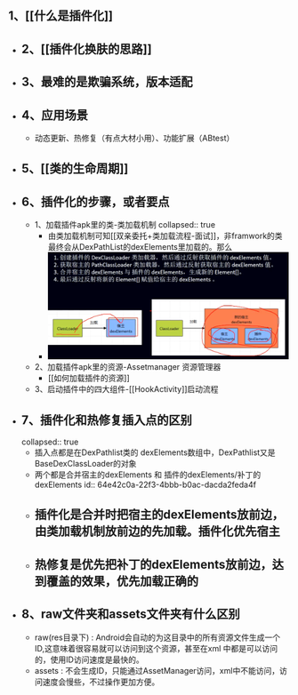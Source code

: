## 1、[[什么是插件化]]
- ## 2、[[插件化换肤的思路]]
- ## 3、最难的是欺骗系统，版本适配
- ## 4、应用场景
	- 动态更新、热修复（有点大材小用）、功能扩展（ABtest）
- ## 5、[[类的生命周期]]
- ## 6、插件化的步骤，或者要点
	- 1、加载插件apk里的类-类加载机制
	  collapsed:: true
		- 由类加载机制可知[[双亲委托+类加载流程-面试]]，非framwork的类最终会从DexPathList的dexElements里加载的。那么
		- ![image.png](../assets/image_1692674793589_0.png)
	- 2、加载插件apk里的资源-Assetmanager 资源管理器
		- [[如何加载插件的资源]]
	- 3、启动插件中的四大组件-[[HookActivity]]启动流程
- ## 7、插件化和热修复插入点的区别
  collapsed:: true
	- 插入点都是在DexPathlist类的 dexElements数组中，DexPathlist又是BaseDexClassLoader的对象
	- 两个都是合并宿主的dexElements 和 插件的dexElements/补丁的dexElements
	  id:: 64e42c0a-22f3-4bbb-b0ac-dacda2feda4f
	- ## 插件化是合并时把宿主的dexElements放前边，由类加载机制放前边的先加载。插件化优先宿主
	- ## 热修复是优先把补丁的dexElements放前边，达到覆盖的效果，优先加载正确的
- ## 8、raw文件夹和assets文件夹有什么区别
	- raw(res目录下) : Android会自动的为这目录中的所有资源文件生成一个ID,这意味着很容易就可以访问到这个资源，甚至在xml 中都是可以访问的，使用ID访问速度是最快的。
	- assets : 不会生成ID，只能通过AssetManager访问，xml中不能访问，访问速度会慢些，不过操作更加方便。